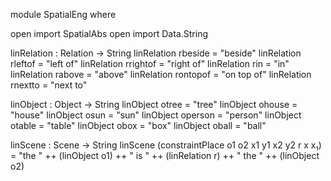 module SpatialEng where

open import SpatialAbs
open import Data.String

linRelation : Relation → String
linRelation rbeside = "beside"
linRelation rleftof = "left of"
linRelation rrightof = "right of"
linRelation rin = "in"
linRelation rabove = "above"
linRelation rontopof = "on top of"
linRelation rnextto = "next to"

linObject : Object → String
linObject otree = "tree"
linObject ohouse = "house"
linObject osun = "sun"
linObject operson = "person"
linObject otable = "table"
linObject obox = "box"
linObject oball = "ball"

linScene : Scene → String
linScene (constraintPlace o1 o2 x1 y1 x2 y2 r x x₁) = "the " ++ (linObject o1) ++ " is " ++ (linRelation r) ++ " the " ++ (linObject o2)
